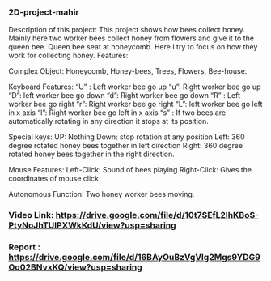 ### 2D-project-mahir
 
Description of this project: This project shows how bees collect honey. Mainly here two worker bees collect honey from flowers and give it to the queen bee. Queen bee seat at honeycomb. Here I try to focus on how they work for collecting honey.
Features:

Complex Object: Honeycomb,  Honey-bees, Trees, Flowers, Bee-house.

Keyboard Features:
 “U” : Left worker bee go up
  “u”: Right worker bee go up
“D”: left worker bee go down
“d”: Right worker bee go down
“R” : Left worker bee go right 
  “r”: Right worker bee go right
“L”: left worker bee go left in x axis
“l”: Right worker bee go left in x axis
“s” : If two bees are automatically rotating in any direction it stops at its position.

Special keys:
UP: Nothing
Down: stop rotation at any position
Left: 360 degree rotated  honey bees together in left direction
Right: 360 degree rotated  honey bees together in the right direction.

Mouse Features:
Left-Click: Sound of bees playing
Right-Click: Gives the coordinates of mouse click

Autonomous Function:
Two honey worker bees moving.


### Video Link: https://drive.google.com/file/d/10t7SEfL2IhKBoS-PtyNoJhTUlPXWkKdU/view?usp=sharing
### Report : https://drive.google.com/file/d/16BAyOuBzVgVlg2Mgs9YDG9Oo02BNvxKQ/view?usp=sharing

